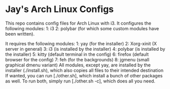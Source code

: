 # Jay's Arch Linux Configs
This repo contains config files for Arch Linux with i3.
It configures the following modules:
  1: i3
  2: polybar (for which some custom modules have been written).

It requires the following modules:
  1: yay (for the installer)
  2: Xorg-xinit (X server in general)
  3: i3 (is installed by the installer)
  4: polybar (is installed by the installer)
  5: kitty (default terminal in the config)
  6: firefox (default browser for the config)
  7: feh (for the backgrounds)
  8: jgmenu (small graphical dmenu variant)
All modules, except yay, are installed by the installer (./install.sh), which also copies all files to their intended destination
If wanted, you can run [./other.sh], which install a bunch of other packages as well.
To run both, simply run [./other.sh -c], which does all you need.
